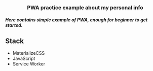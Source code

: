 

<h3 align="center">PWA practice example about my personal info</h3>
<h5>Here contains simple example of PWA, enough for beginner to get started.</h5>


## Stack
- MaterializeCSS
- JavaScript
- Service Worker
